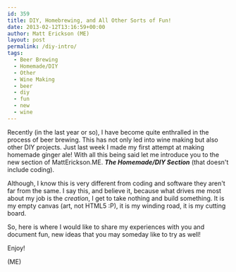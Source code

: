 ```yaml
---
id: 359
title: DIY, Homebrewing, and All Other Sorts of Fun!
date: 2013-02-12T13:16:59+00:00
author: Matt Erickson (ME)
layout: post
permalink: /diy-intro/
tags:
  - Beer Brewing
  - Homemade/DIY
  - Other
  - Wine Making
  - beer
  - diy
  - fun
  - new
  - wine
---
```

Recently (in the last year or so), I have become quite enthralled in the process of beer brewing. This has not only led into wine making but also other DIY projects. Just last week I made my first attempt at making homemade ginger ale! With all this being said let me introduce you to the new section of MattErickson.ME. **_The Homemade/DIY Section_** (that doesn't include coding). 
  

  
Although, I know this is very different from coding and software they aren't far from the same. I say this, and believe it, because what drives me most about my job is the _creation_, I get to take nothing and build something. It is my empty canvas (art, not HTML5 :P), it is my winding road, it is my cutting board. 
  

  
So, here is where I would like to share my experiences with you and document fun, new ideas that you may someday like to try as well! 
  

  
Enjoy! 
  

  
(ME)